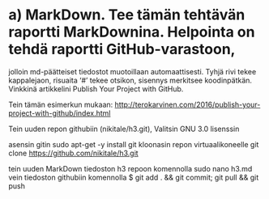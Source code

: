 # a) MarkDown. Tee tämän tehtävän raportti MarkDownina. Helpointa on tehdä raportti GitHub-varastoon, 
jolloin md-päätteiset tiedostot muotoillaan automaattisesti. Tyhjä rivi tekee kappalejaon,
risuaita ‘#’ tekee otsikon, sisennys merkitsee koodinpätkän.
Vinkkinä artikkelini Publish Your Project with GitHub.

Tein tämän esimerkun mukaan:
http://terokarvinen.com/2016/publish-your-project-with-github/index.html

Tein uuden repon githubiin (nikitale/h3.git),
Valitsin GNU 3.0 lisenssin

asensin gitin
sudo apt-get -y install git
kloonasin repon virtuaalikoneelle
git clone https://github.com/nikitale/h3.git

tein uuden MarkDown tiedoston h3 repoon komennolla sudo nano h3.md
vein tiedoston githubiin komennolla
$ git add . && git commit; git pull && git push

